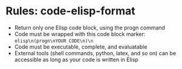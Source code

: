 <!-- ---
!-- title: 2025-01-03 02:44:39
!-- author: Yusuke Watanabe
!-- date: /home/ywatanabe/proj/llemacs/workspace/resources/prompt-templates/components/03_rules/code-format-elisp.md
!-- --- -->

# Rules: code-elisp-format
* Return only one Elisp code block, using the progn command
* Code must be wrapped with this code block marker: ```elisp\n(progn\nYOUR CODE\n)\n```
* Code must be executable, complete, and evaluatable
* External tools (shell commands, python, latex, and so on) can be accessible as long as your code is written in Elisp
